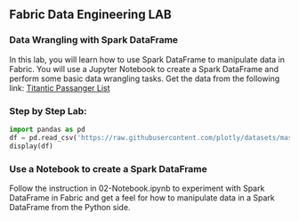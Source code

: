 ## Fabric Data Engineering LAB

### Data Wrangling with Spark DataFrame
In this lab, you will learn how to use Spark DataFrame to manipulate data in Fabric. You will use a Jupyter Notebook to create a Spark DataFrame and perform some basic data wrangling tasks.
Get the data from the following link:
[Titantic Passanger List](https://raw.githubusercontent.com/plotly/datasets/master/titanic.csv)

### Step by Step Lab:
```python
import pandas as pd
df = pd.read_csv('https://raw.githubusercontent.com/plotly/datasets/master/titanic.csv')
display(df)
```

### Use a Notebook to create a Spark DataFrame
Follow the instruction in 02-Notebook.ipynb to experiment with Spark DataFrame in Fabric and get a feel for how to manipulate data in a Spark DataFrame from the Python side.


